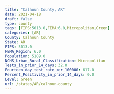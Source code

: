 ```yaml
---
title: "Calhoun County, AR"
date: 2021-04-18
draft: false
type: county
tags: [FIPS:5013.0,FEMA:6.0,Micropolitan,Green]
categories: [AR]
County: Calhoun County
State: AR
FIPS: 5013.0
FEMA_Region: 6.0
Population: 5189.0
NCHS_Urban_Rural_Classification: Micropolitan
Tests_in_prior_14_days: 32.0
Fourteen_day_test_rate_per_100000: 617.0
Percent_Positivity_in_prior_14_days: 0.0
Level: Green
url: /states/AR/calhoun-county
---
```



